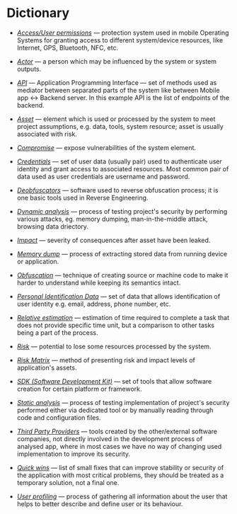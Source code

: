 # Dictionary

* _<ins>Access/User permissions</ins>_ — protection system used in mobile Operating Systems for granting access to different system/device resources, like Internet, GPS, Bluetooth, NFC, etc.

* _<ins>Actor</ins>_ — a person which may be influenced by the system or system outputs.
* _<ins>API</ins>_ — Application Programming Interface — set of methods used as mediator between separated parts of the system like between Mobile app ↔ Backend server. In this example API is the list of endpoints of the backend.
* _<ins>Asset</ins>_ — element which is used or processed by the system to meet project assumptions, e.g. data, tools, system resource; asset is usually associated with risk.
* _<ins>Compromise</ins>_ — expose vulnerabilities of the system element.
* _<ins>Credentials</ins>_ — set of user data (usually pair) used to authenticate user identity and grant access to associated resources. Most common pair of data used as user credentials are username and password.
* _<ins>Deobfuscators</ins>_ — software used to reverse obfuscation process; it is one basic tools used in Reverse Engineering.
* _<ins>Dynamic analysis</ins>_ — process of testing project's security by performing various attacks, eg. memory dumping, man-in-the-middle attack, browsing data driectory.
* _<ins>Impact</ins>_ — severity of consequences after asset have been leaked.
* _<ins>Memory dump</ins>_ — process of extracting stored data from running device or application.
* _<ins>Obfuscation</ins>_ — technique of creating source or machine code to make it harder to understand while keeping its semantics intact.
* _<ins>Personal Identification Data</ins>_ — set of data that allows identification of user identity e.g. email, address, phone number, etc.
* _<ins>Relative estimation</ins>_ — estimation of time required to complete a task that does not provide specific time unit, but a comparison to other tasks being a part of the process.
* _<ins>Risk</ins>_ — potential to lose some resources processed by the system.
* _<ins>Risk Matrix</ins>_ — method of presenting risk and impact levels of application's assets.
* _<ins>SDK (Software Development Kit)</ins>_ — set of tools that allow software creation for certain platform or framework.
* _<ins>Static analysis</ins>_ — process of testing implementation of project's security performed either via dedicated tool or by manually reading through code and configuration files.
* _<ins>Third Party Providers</ins>_ — tools created by the other/external software companies, not directly involved in the development process of analysed app, where in most cases we have no way of changing used implementation to improve its security.
* _<ins>Quick wins</ins>_ — list of small fixes that can improve stability or security of the application with most critical problems, they should be treated as a temporary solution, not a final one.
* _<ins>User profiling</ins>_ — process of gathering all information about the user that helps to better describe and define user or its behaviour.